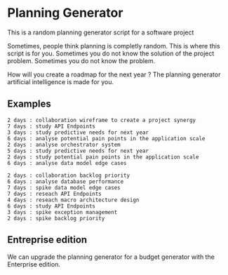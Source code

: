 # Planning Generator
This is a random planning generator script for a software project

Sometimes, people think planning is completly random. This is where this script is for you.
Sometimes you do not know the solution of the project problem. Sometimes you do not know the problem. 

How will you create a roadmap for the next year ?
The planning generator artificial intelligence is made for you.


## Examples
 

```
2 days : collaboration wireframe to create a project synergy
7 days : study API Endpoints
3 days : study predictive needs for next year
6 days : analyse potential pain points in the application scale
2 days : analyse orchestrator system
5 days : study predictive needs for next year
2 days : study potential pain points in the application scale
6 days : analyse data model edge cases
```



```
2 days : collaboration backlog priority
6 days : analyse database performance
7 days : spike data model edge cases
7 days : reseach API Endpoints
4 days : reseach macro architecture design
6 days : study API Endpoints
3 days : spike exception management
2 days : spike backlog priority
```



## Entreprise edition

We can upgrade the planning generator for a budget generator with the Enterprise edition.
